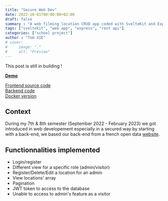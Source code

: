 ```yaml
---
title: "Secure Web Dev"
date: 2022-10-01T00:00:00+02:00
draft: false
summary : "A web filming location CRUD app coded with SvelteKit and Express"
tags: ["sveltekit", "web app", "express", "rest api"]
categories: ["school project"]
author : "Tom XIE"
# cover:
#     image: "."
#     alt: "Preview"
---
```


This post is still in building !

**[Demo](https://tangerine-chaja-9ff120.netlify.app/)**

[Frontend source code](https://github.com/strawhattom/secure-web-dev-frontend)\
[Backend code](https://github.com/strawhattom/secure-web-dev-backend) \
[Docker version](https://github.com/strawhattom/docker-secure-web-dev/)

## Context
During my 7th & 8th semester (September 2022 - February 2023) we got introduced in web developement especially in a secured way by starting with a back-end, we based our back-end from a french open data [website](https://opendata.paris.fr/explore/dataset/lieux-de-tournage-a-paris/information/?disjunctive.type_tournage&disjunctive.nom_tournage&disjunctive.nom_realisateur&disjunctive.nom_producteur&disjunctive.ardt_lieu).

## Functionnalities implemented
- Login/register
- Different view for a specific role (admin/visitor)
- Register/Delete/Edit a location for an admin
- View locations' array
- Pagination
- JWT token to access to the database
- Unable to access to admin's feature as a visitor